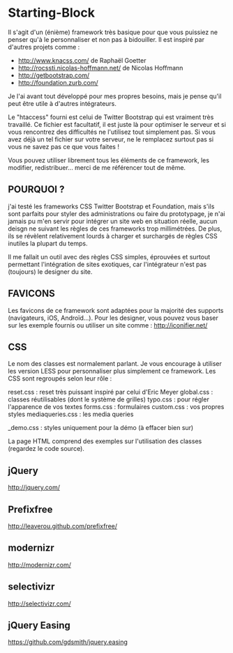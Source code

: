 Starting-Block
=============

Il s'agit d'un (énième) framework très basique pour que vous puissiez ne penser qu'à le personnaliser et non pas à bidouiller. Il est inspiré par d'autres projets comme :
- http://www.knacss.com/ de Raphaël Goetter
- http://rocssti.nicolas-hoffmann.net/ de Nicolas Hoffmann
- http://getbootstrap.com/
- http://foundation.zurb.com/

Je l'ai avant tout développé pour mes propres besoins, mais je pense qu'il peut être utile à d'autres intégrateurs.

Le "htaccess" fourni est celui de Twitter Bootstrap qui est vraiment très travaillé.
Ce fichier est facultatif, il est juste là pour optimiser le serveur et si vous rencontrez des difficultés ne l'utilisez tout simplement pas. Si vous avez déjà un tel fichier sur votre serveur, ne le remplacez surtout pas si vous ne savez pas ce que vous faites !

Vous pouvez utiliser librement tous les éléments de ce framework, les modifier, redistribuer... merci de me référencer tout de même.


POURQUOI ?
----------
j'ai testé les frameworks CSS Twitter Bootstrap et Foundation, mais s'ils sont parfaits pour styler des administrations ou faire du prototypage, je n'ai jamais pu m'en servir pour intégrer un site web en situation réelle, aucun deisgn ne suivant les règles de ces frameworks trop millimétrées. De plus, ils se révèlent relativement lourds à charger et surchargés de règles CSS inutiles la plupart du temps.

Il me fallait un outil avec des règles CSS simples, éprouvées et surtout permettant l'intégration de sites exotiques, car l'intégrateur n'est pas (toujours) le designer du site.


FAVICONS
--------
Les favicons de ce framework sont adaptées pour la majorité des supports (navigateurs, iOS, Androïd...). Pour les designer, vous pouvez vous baser sur les exemple fournis ou utiliser un site comme : http://iconifier.net/


CSS
---
Le nom des classes est normalement parlant. Je vous encourage à utiliser les version LESS pour personnaliser plus simplement ce framework. Les CSS sont regroupés selon leur rôle :

reset.css : reset très puissant inspiré par celui d'Eric Meyer
global.css : classes réutilisables (dont le système de grilles)
typo.css : pour régler l'apparence de vos textes
forms.css : formulaires
custom.css : vos propres styles
mediaqueries.css : les media queries

_demo.css : styles uniquement pour la démo (à effacer bien sur)

La page HTML comprend des exemples sur l'utilisation des classes (regardez le code source).



jQuery
------
http://jquery.com/

Prefixfree
----------
http://leaverou.github.com/prefixfree/

modernizr
---------
http://modernizr.com/

selectivizr
-----------
http://selectivizr.com/

jQuery Easing
-------------
https://github.com/gdsmith/jquery.easing
